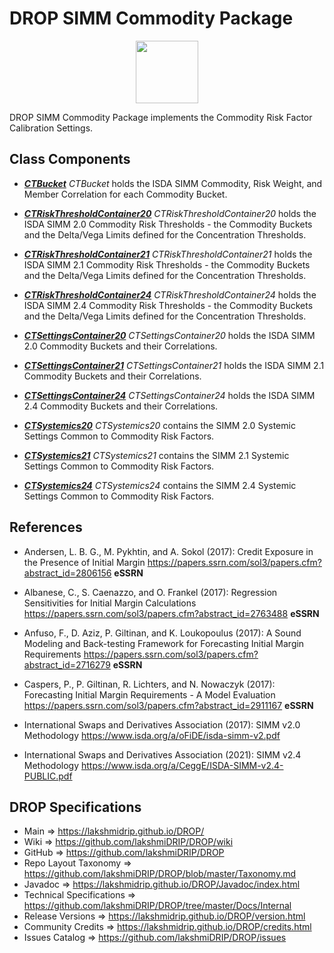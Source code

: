 # DROP SIMM Commodity Package

<p align="center"><img src="https://github.com/lakshmiDRIP/DROP/blob/master/DRIP_Logo.gif?raw=true" width="100"></p>

DROP SIMM Commodity Package implements the Commodity Risk Factor Calibration Settings.


## Class Components

 * [***CTBucket***](https://github.com/lakshmiDRIP/DROP/tree/master/src/main/java/org/drip/simm/commodity/CTBucket.java)
 <i>CTBucket</i> holds the ISDA SIMM Commodity, Risk Weight, and Member Correlation for each Commodity
 Bucket.

 * [***CTRiskThresholdContainer20***](https://github.com/lakshmiDRIP/DROP/tree/master/src/main/java/org/drip/simm/commodity/CTRiskThresholdContainer20.java)
 <i>CTRiskThresholdContainer20</i> holds the ISDA SIMM 2.0 Commodity Risk Thresholds - the Commodity Buckets
 and the Delta/Vega Limits defined for the Concentration Thresholds.

 * [***CTRiskThresholdContainer21***](https://github.com/lakshmiDRIP/DROP/tree/master/src/main/java/org/drip/simm/commodity/CTRiskThresholdContainer21.java)
 <i>CTRiskThresholdContainer21</i> holds the ISDA SIMM 2.1 Commodity Risk Thresholds - the Commodity Buckets
 and the Delta/Vega Limits defined for the Concentration Thresholds.

 * [***CTRiskThresholdContainer24***](https://github.com/lakshmiDRIP/DROP/tree/master/src/main/java/org/drip/simm/commodity/CTRiskThresholdContainer24.java)
 <i>CTRiskThresholdContainer24</i> holds the ISDA SIMM 2.4 Commodity Risk Thresholds - the Commodity Buckets
 and the Delta/Vega Limits defined for the Concentration Thresholds.

 * [***CTSettingsContainer20***](https://github.com/lakshmiDRIP/DROP/tree/master/src/main/java/org/drip/simm/commodity/CTSettingsContainer20.java)
 <i>CTSettingsContainer20</i> holds the ISDA SIMM 2.0 Commodity Buckets and their Correlations.

 * [***CTSettingsContainer21***](https://github.com/lakshmiDRIP/DROP/tree/master/src/main/java/org/drip/simm/commodity/CTSettingsContainer21.java)
 <i>CTSettingsContainer21</i> holds the ISDA SIMM 2.1 Commodity Buckets and their Correlations.

 * [***CTSettingsContainer24***](https://github.com/lakshmiDRIP/DROP/tree/master/src/main/java/org/drip/simm/commodity/CTSettingsContainer24.java)
 <i>CTSettingsContainer24</i> holds the ISDA SIMM 2.4 Commodity Buckets and their Correlations.

 * [***CTSystemics20***](https://github.com/lakshmiDRIP/DROP/tree/master/src/main/java/org/drip/simm/commodity/CTSystemics20.java)
 <i>CTSystemics20</i> contains the SIMM 2.0 Systemic Settings Common to Commodity Risk Factors.

 * [***CTSystemics21***](https://github.com/lakshmiDRIP/DROP/tree/master/src/main/java/org/drip/simm/commodity/CTSystemics21.java)
 <i>CTSystemics21</i> contains the SIMM 2.1 Systemic Settings Common to Commodity Risk Factors.

 * [***CTSystemics24***](https://github.com/lakshmiDRIP/DROP/tree/master/src/main/java/org/drip/simm/commodity/CTSystemics24.java)
 <i>CTSystemics24</i> contains the SIMM 2.4 Systemic Settings Common to Commodity Risk Factors.


## References

 * Andersen, L. B. G., M. Pykhtin, and A. Sokol (2017): Credit Exposure in the Presence of Initial Margin
 	https://papers.ssrn.com/sol3/papers.cfm?abstract_id=2806156 <b>eSSRN</b>

 * Albanese, C., S. Caenazzo, and O. Frankel (2017): Regression Sensitivities for Initial Margin Calculations
 	https://papers.ssrn.com/sol3/papers.cfm?abstract_id=2763488 <b>eSSRN</b>

 * Anfuso, F., D. Aziz, P. Giltinan, and K. Loukopoulus (2017): A Sound Modeling and Back-testing Framework
 	for Forecasting Initial Margin Requirements https://papers.ssrn.com/sol3/papers.cfm?abstract_id=2716279
 		<b>eSSRN</b>

 * Caspers, P., P. Giltinan, R. Lichters, and N. Nowaczyk (2017): Forecasting Initial Margin Requirements - A
 	Model Evaluation https://papers.ssrn.com/sol3/papers.cfm?abstract_id=2911167 <b>eSSRN</b>

 * International Swaps and Derivatives Association (2017): SIMM v2.0 Methodology
		https://www.isda.org/a/oFiDE/isda-simm-v2.pdf

 * International Swaps and Derivatives Association (2021): SIMM v2.4 Methodology
		https://www.isda.org/a/CeggE/ISDA-SIMM-v2.4-PUBLIC.pdf


## DROP Specifications

 * Main                     => https://lakshmidrip.github.io/DROP/
 * Wiki                     => https://github.com/lakshmiDRIP/DROP/wiki
 * GitHub                   => https://github.com/lakshmiDRIP/DROP
 * Repo Layout Taxonomy     => https://github.com/lakshmiDRIP/DROP/blob/master/Taxonomy.md
 * Javadoc                  => https://lakshmidrip.github.io/DROP/Javadoc/index.html
 * Technical Specifications => https://github.com/lakshmiDRIP/DROP/tree/master/Docs/Internal
 * Release Versions         => https://lakshmidrip.github.io/DROP/version.html
 * Community Credits        => https://lakshmidrip.github.io/DROP/credits.html
 * Issues Catalog           => https://github.com/lakshmiDRIP/DROP/issues
